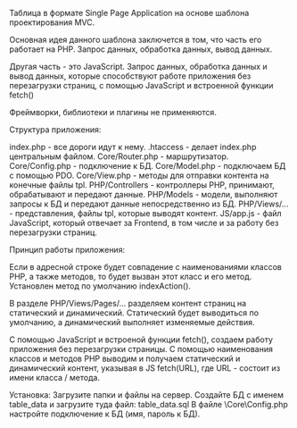 ﻿Таблица в формате Single Page Application на основе шаблона проектирования MVC. 

Основная идея данного шаблона заключется в том, что часть его работает на PHP. 
Запрос данных, обработка данных, вывод данных.

Другая часть - это JavaScript. 
Запрос данных, обработка данных и вывод данных,
которые способствуют работе приложения без перезагрузки страниц,
с помощью JavaScript и встроенной функции fetch() 
 
Фреймворки, библиотеки и плагины не применяются.

Структура приложения:

index.php - все дороги идут к нему.
.htaccess - делает index.php центральным файлом.
Core/Router.php - маршрутизатор.
Core/Config.php - подключение к БД.
Core/Model.php - подключаем БД с помощью PDO.
Core/View.php - методы для отправки контента на конечные файлы tpl.
PHP/Controllers - контроллеры PHP, принимают, обрабатывают и передают данные.
PHP/Models - модели, выполняют запросы к БД и передают данные непосредственно из БД.
PHP/Views/... - представления, файлы tpl, которые выводят контент.
JS/app.js - файл JavaScript, который отвечает за Frontend, в том числе и за работу
без перезагрузки страниц.

Принцип работы приложения:

Если в адресной строке будет совпадение с наименованиями классов PHP,
а также методов, то будет вызван этот класс и его метод. 
Установлен метод по умолчанию indexAction().

В разделе PHP/Views/Pages/... разделяем контент страниц на статический и динамический.
Статический будет выводиться по умолчанию, а динамический выполняет изменяемые действия.

С помощью JavaScript и встроеной функции fetch(),
создаем работу приложения без перезагрузки страницы.
С помощью наименования классов и методов PHP выводим и
получаем статический и динамический контент, указывая в JS fetch(URL),
где URL - состоит из имени класса / метода.

Установка:
Загрузите папки и файлы на сервер.
Создайте БД с именем table_data и загрузите туда файл: table_data.sql 
В файле \Core\Config.php настройте подключение к БД (имя, пароль к БД).
